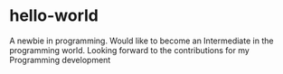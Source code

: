 # hello-world

A newbie in programming. Would like to become an Intermediate in the programming world. Looking forward to the contributions for my Programming development
